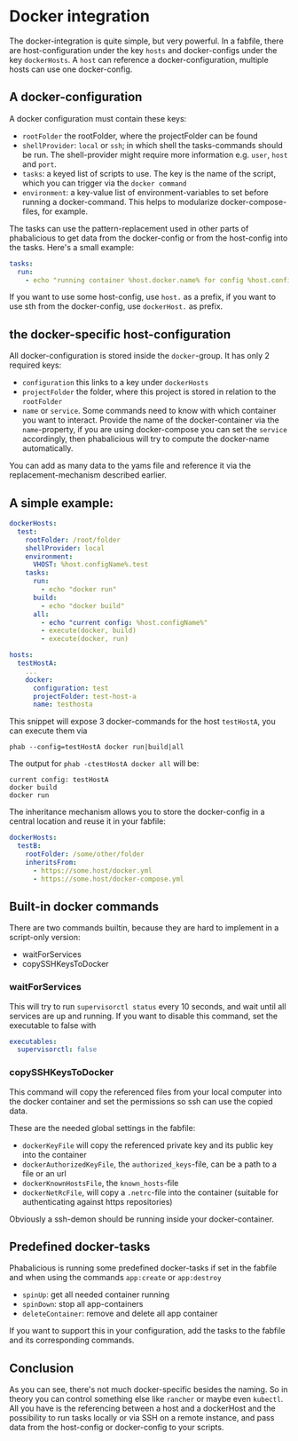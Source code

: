 # Docker integration

The docker-integration is quite simple, but very powerful. In a fabfile, there are host-configuration under the key `hosts` and docker-configs under the key `dockerHosts`. A `host` can reference a docker-configuration, multiple hosts can use one docker-config.

## A docker-configuration

A docker configuration must contain these keys:

* `rootFolder` the rootFolder, where the projectFolder can be found
* `shellProvider`: `local` or `ssh`; in which shell the tasks-commands should be run. The shell-provider might require more information e.g. `user`, `host` and `port`.
* `tasks`: a keyed list of scripts to use. The key is the name of the script, which you can trigger via the `docker command`
* `environment`: a key-value list of environment-variables to set before running a docker-command. This helps to modularize docker-compose-files, for example.

The tasks can use the pattern-replacement used in other parts of phabalicious to get data from the docker-config or from the host-config into the tasks. Here's a small example:

```yaml
tasks:
  run:
    - echo "running container %host.docker.name% for config %host.configName% in %dockerHost.rootFolder%
```

If you want to use some host-config, use `host.` as a prefix, if you want to use sth from the docker-config, use `dockerHost.` as prefix.

## the docker-specific host-configuration

All docker-configuration is stored inside the `docker`-group. It has only 2 required keys:

  * `configuration` this links to a key under `dockerHosts`
  * `projectFolder` the folder, where this project is stored in relation to the `rootFolder`
  * `name` or `service`. Some commands need to know with which container you want to interact. Provide the name of the docker-container via the `name`-property, if you are using docker-compose you can set the `service` accordingly, then phabalicious will try to compute the docker-name automatically.

You can add as many data to the yams file and reference it via the replacement-mechanism described earlier.

## A simple example:

```yaml
dockerHosts:
  test:
    rootFolder: /root/folder
    shellProvider: local
    environment:
      VHOST: %host.configName%.test
    tasks:
      run:
        - echo "docker run"
      build:
        - echo "docker build"
      all:
        - echo "current config: %host.configName%"
        - execute(docker, build)
        - execute(docker, run)

hosts:
  testHostA:
    ...
    docker:
      configuration: test
      projectFolder: test-host-a
      name: testhosta
```

This snippet will expose 3 docker-commands for the host `testHostA`, you can execute them via

```shell
phab --config=testHostA docker run|build|all
```

The output for `phab -ctestHostA docker all` will be:

```
current config: testHostA
docker build
docker run
```

The inheritance mechanism allows you to store the docker-config in a central location and reuse it in your fabfile:

```yaml
dockerHosts:
  testB:
    rootFolder: /some/other/folder
    inheritsFrom:
      - https://some.host/docker.yml
      - https://some.host/docker-compose.yml
```


## Built-in docker commands

There are two commands builtin, because they are hard to implement in a script-only version:

  * waitForServices
  * copySSHKeysToDocker

### waitForServices

This will try to run `supervisorctl status` every 10 seconds, and wait until all services are up and running. If you want to disable this command, set the executable to false with

```yaml
executables:
  supervisorctl: false
```

### copySSHKeysToDocker

This command will copy the referenced files from your local computer into the docker container and set the permissions so ssh can use the copied data.

These are the needed global settings in the fabfile:

* `dockerKeyFile` will copy the referenced private key and its public key into the container
* `dockerAuthorizedKeyFile`, the `authorized_keys`-file, can be a path to a file or an url
* `dockerKnownHostsFile`, the `known_hosts`-file
* `dockerNetRcFile`, will copy a `.netrc`-file into the container (suitable for authenticating against https repositories)

Obviously a ssh-demon should be running inside your docker-container.

## Predefined docker-tasks

Phabalicious is running some predefined docker-tasks if set in the fabfile and when using the commands `app:create` or `app:destroy`

* `spinUp`: get all needed container running
* `spinDown`: stop all app-containers
* `deleteContainer`: remove and delete all app container

If you want to support this in your configuration, add the tasks to the fabfile and its corresponding commands.

## Conclusion

As you can see, there's not much docker-specific besides the naming. So in theory you can control something else like `rancher` or maybe even `kubectl`. All you have is the referencing between a host and a dockerHost and the possibility to run tasks locally or via SSH on a remote instance, and pass data from the host-config or docker-config to your scripts.
